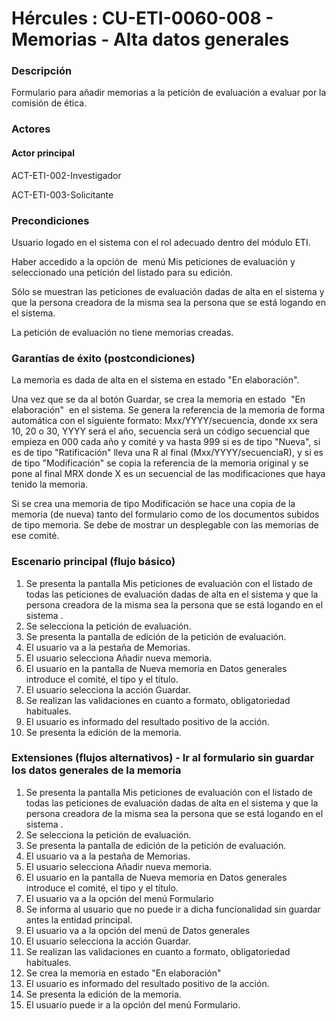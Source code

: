 # Hércules : CU\-ETI\-0060\-008 \- Memorias \- Alta datos generales



### Descripción

Formulario para añadir memorias a la petición de evaluación a evaluar por la comisión de ética.

### Actores

#### Actor principal

ACT\-ETI\-002\-Investigador

ACT\-ETI\-003\-Solicitante

### Precondiciones

Usuario logado en el sistema con el rol adecuado dentro del módulo ETI.

Haber accedido a la opción de  menú Mis peticiones de evaluación y seleccionado una petición del listado para su edición.

Sólo se muestran las peticiones de evaluación dadas de alta en el sistema y que la persona creadora de la misma sea la persona que se está logando en el sistema.

La petición de evaluación no tiene memorias creadas.

### Garantías de éxito (postcondiciones)

La memoria es dada de alta en el sistema en estado "En elaboración".

Una vez que se da al botón Guardar, se crea la memoria en estado  "En elaboración"  en el sistema. Se genera la referencia de la memoria de forma automática con el siguiente formato: Mxx/YYYY/secuencia, donde xx sera 10, 20 o 30, YYYY será el año, secuencia será un código secuencial que empieza en 000 cada año y comité y va hasta 999 si es de tipo "Nueva", si es de tipo "Ratificación" lleva una R al final (Mxx/YYYY/secuenciaR), y si es de tipo "Modificación" se copia la referencia de la memoria original y se pone al final MRX donde X es un secuencial de las modificaciones que haya tenido la memoria.

Si se crea una memoria de tipo Modificación se hace una copia de la memoria (de nueva) tanto del formulario como de los documentos subidos de tipo memoria. Se debe de mostrar un desplegable con las memorias de ese comité.

### Escenario principal (flujo básico)

1. Se presenta la pantalla Mis peticiones de evaluación con el listado de todas las peticiones de evaluación dadas de alta en el sistema y que la persona creadora de la misma sea la persona que se está logando en el sistema .
2. Se selecciona la petición de evaluación.
3. Se presenta la pantalla de edición de la petición de evaluación.
4. El usuario va a la pestaña de Memorias.
5. El usuario selecciona Añadir nueva memoria.
6. El usuario en la pantalla de Nueva memoria en Datos generales introduce el comité, el tipo y el título.
7. El usuario selecciona la acción Guardar.
8. Se realizan las validaciones en cuanto a formato, obligatoriedad habituales.
9. El usuario es informado del resultado positivo de la acción.
10. Se presenta la edición de la memoria.

### Extensiones (flujos alternativos) \- Ir al formulario sin guardar los datos generales de la memoria

1. Se presenta la pantalla Mis peticiones de evaluación con el listado de todas las peticiones de evaluación dadas de alta en el sistema y que la persona creadora de la misma sea la persona que se está logando en el sistema .
2. Se selecciona la petición de evaluación.
3. Se presenta la pantalla de edición de la petición de evaluación.
4. El usuario va a la pestaña de Memorias.
5. El usuario selecciona Añadir nueva memoria.
6. El usuario en la pantalla de Nueva memoria en Datos generales introduce el comité, el tipo y el título.
7. El usuario va a la opción del menú Formulario
8. Se informa al usuario que no puede ir a dicha funcionalidad sin guardar antes la entidad principal.
9. El usuario va a la opción del menú de Datos generales
10. El usuario selecciona la acción Guardar.
11. Se realizan las validaciones en cuanto a formato, obligatoriedad habituales.
12. Se crea la memoria en estado "En elaboración"
13. El usuario es informado del resultado positivo de la acción.
14. Se presenta la edición de la memoria.
15. El usuario puede ir a la opción del menú Formulario.




